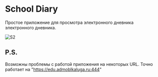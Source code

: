 # School Diary
Простое приложение для просмотра электронного дневника электронного дневника.

![S2](https://user-images.githubusercontent.com/48924544/101175967-e14ded00-3656-11eb-922f-a6a95bbda3c2.png)

## P.S.
Возможны проблемы с работой приложения на некоторых URL. Точно работает на "https://edu.admoblkaluga.ru:444"
